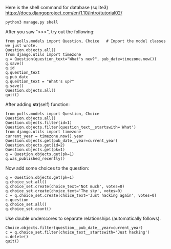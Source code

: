 Here is the shell command for database (sqlite3)
https://docs.djangoproject.com/en/1.10/intro/tutorial02/

    python3 manage.py shell

After you saw ">>>", try out the following:

    from polls.models import Question, Choice   # Import the model classes we just wrote.
    Question.objects.all()
    from django.utils import timezone
    q = Question(question_text="What's new?", pub_date=timezone.now())
    q.save()
    q.id
    q.question_text
    q.pub_date
    q.question_text = "What's up?"
    q.save()
    Question.objects.all()
    quit()

After adding __str__(self) function: 

    from polls.models import Question, Choice
    Question.objects.all()
    Question.objects.filter(id=1)
    Question.objects.filter(question_text__startswith='What')
    from django.utils import timezone
    current_year = timezone.now().year
    Question.objects.get(pub_date__year=current_year)
    Question.objects.get(id=2)
    Question.objects.get(pk=1)
    q = Question.objects.get(pk=1)
    q.was_published_recently()

Now add some choices to the question:

    q = Question.objects.get(pk=1)
    q.choice_set.all()
    q.choice_set.create(choice_text='Not much', votes=0)
    q.choice_set.create(choice_text='The sky', votes=0)
    c = q.choice_set.create(choice_text='Just hacking again', votes=0)
    c.question
    q.choice_set.all()
    q.choice_set.count()

Use double underscores to separate relationships (automatically follows). 

    Choice.objects.filter(question__pub_date__year=current_year)
    c = q.choice_set.filter(choice_text__startswith='Just hacking')
    c.delete()
    quit()

